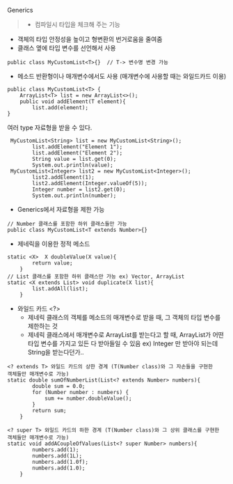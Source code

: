 Generics
> - 컴파일시 타입을 체크해 주는 기능
- 객체의 타입 안정성을 높이고 형변환의 번거로움을 줄여줌
- 클래스 옆에 타입 변수를 선언해서 사용
```
public class MyCustomList<T>{}  // T-> 변수명 변경 가능 
```
- 메소드 반환형이나 매개변수에서도 사용 (매개변수에 사용할 때는 와일드카드 이용)
```
public class MyCustomList<T> {
    ArrayList<T> list = new ArrayList<>();
    public void addElement(T element){
        list.add(element);
}
```
여러 type 자료형을 받을 수 있다.
```
 MyCustomList<String> list = new MyCustomList<String>();
        list.addElement("Element 1");
        list.addElement("Element 2");
        String value = list.get(0);
        System.out.println(value);
 MyCustomList<Integer> list2 = new MyCustomList<Integer>();
        list2.addElement(1);
        list2.addElement(Integer.valueOf(5));
        Integer number = list2.get(0);
        System.out.println(number); 
```
- Generics에서 자료형을 제한 가능
```
// Number 클래스를 포함한 하위 클래스들만 가능
public class MyCustomList<T extends Number>{}
```
- 제네릭을 이용한 정적 메소드
```
static <X>  X doubleValue(X value){
        return value;
    }
// List 클래스를 포함한 하위 클래스만 가능 ex) Vector, ArrayList
static <X extends List> void duplicate(X list){
        list.addAll(list);
    }    
```
- 와일드 카드 <?>
    - 제네릭 클래스의 객체를 메소드의 매개변수로 받을 때, 그 객체의 타입 변수를 제한하는 것
    - 제네릭 클래스에서 매개변수로 ArrayList를 받는다고 할 때, ArrayList가 어떤 타입 변수를 가지고 있든 다 받아들일 수 있음
      ex) Integer 만 받아야 되는데 String을 받는다던가..
```
<? extends T> 와일드 카드의 상한 경계 (T(Number class)와 그 자손들을 구현한 
객체들만 매개변수로 가능)
static double sumOfNumberList(List<? extends Number> numbers){
        double sum = 0.0;
        for (Number number : numbers) {
            sum += number.doubleValue();
        }
        return sum;
    }
```
```
<? super T> 와일드 카드의 하한 경계 (T(Number class)와 그 상위 클래스를 구현한 
객체들만 매개변수로 가능)	
static void addACoupleOfValues(List<? super Number> numbers){
        numbers.add(1);
        numbers.add(1L);
        numbers.add(1.0f);
        numbers.add(1.0);
    }
```